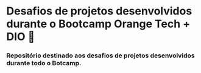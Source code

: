 # Desafios de projetos desenvolvidos durante o Bootcamp Orange Tech + DIO 🧡
### Repositório destinado aos desafios de projetos desenvolvidos durante todo o Botcamp.
